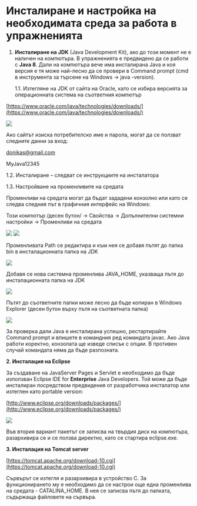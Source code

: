 # Инсталиране и настройка на необходимата среда за работа в упражненията

1.  **Инсталиране на JDK** (Java Development Kit), ако до този момент не e наличен на компютъра. В упражненията е предвидено да се работи с **Java 8**. Дали на компютъра вече има инсталирана Java и коя версия е тя може най-лесно да се провери в Command prompt (cmd в инструмента за търсене на Windows -> java -version).

    1.1. Изтегляне на JDK от сайта на Oracle, като се избира версията за операционната система на съответния компютър

[https://www.oracle.com/java/technologies/downloads/](https://www.oracle.com/java/technologies/downloads/)

![](../../.gitbook/assets/java\_download.jpg)

Ако сайтът изиска потребителско име и парола, могат да се ползват следните данни за вход:

[donikas@gmail.com](mailto:donikas@gmail.com)

MyJava12345

1.2. Инсталиране – следват се инструкциите на инсталатора

1.3. Настройване на променливите на средата

Променливи на средата могат да бъдат зададени конзолно или като се следва следния път в графичния интерфейс на Windows:

Този компютър /десен бутон/ -> Свойства -> Допълнителни системни настройки -> Променливи на средата

![](<../../.gitbook/assets/2 (1).png>) ![](../../.gitbook/assets/3.png)

Променливата Path се редактира и към нея се добавя пътят до папка bin в инсталационната папка на JDK

![](<../../.gitbook/assets/4 (1).png>)

Добавя се нова системна променлива JAVA\_HOME, указваща пътя до инсталационната папка на JDK

![](<../../.gitbook/assets/5 (1).png>)

Пътят до съответните папки може лесно да бъде копиран в Windows Explorer (десен бутон върху пътя на съответната папка)

![](../../.gitbook/assets/6.png)

За проверка дали Java е инсталирана успешно, рестартирайте Command prompt и впишете в командния ред командата javac. Ако Java работи коректно, конзолата ще изведе списък с опции. В противен случай командата няма да бъде разпозната.

**2. Инсталация на Eclipse**

За създаване на JavaServer Pages и Servlet е необходимо да бъде използван Eclipse IDE for **Enterprise** Java Developers. Той може да бъде инсталиран посредством предвидения от разработчика инсталатор или изтеглен като portable version:&#x20;

[http://www.eclipse.org/downloads/packages/](http://www.eclipse.org/downloads/packages/)

![](../../.gitbook/assets/downloadEclipse.jpg)

Във втория вариант пакетът се записва на твърдия диск на компютъра, разархивира се и се ползва директно, като се стартира eclipse.exe.

**3. Инсталация на Tomcat server**

[https://tomcat.apache.org/download-10.cgi](https://tomcat.apache.org/download-10.cgi)

Сървърът се изтегля и разархивира в устройство С. За функционирането му е необходимо да се настрои още една променлива на средата - CATALINA\_HOME. В нея се записва пътя до папката, съдържаща файловете на сървъра.

